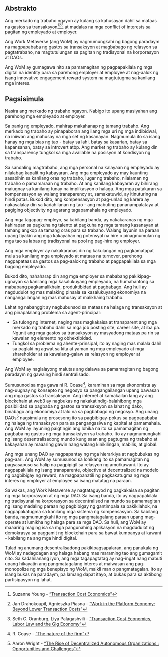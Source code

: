 

## Abstrakto

Ang merkado ng trabaho ngayon ay kulang sa kahusayan dahil sa mataas na gastos sa transaksyon[^1][^2][^3] at madalas na mga conflict of interests sa pagitan ng empleyado at employer.

Ang Work Metaverse (ang WoM) ay nagmumungkahi ng bagong paradaym na magpapababa ng gastos sa transaksyon at magbabago ng relasyon sa pagtatrabaho, na magtutulungan sa pagitan ng tradisyonal na korporasyon at DAOs.

Ang WoM ay gumagawa nito sa pamamagitan ng pagpapakilala ng mga digital na identity para sa parehong employer at employee at nag-aalok ng isang innovative engagement reward system na magtutugma sa kanilang mga interes.

## Pagsisimula

Nasira ang merkado ng trabaho ngayon. Nabigo ito upang masiyahan ang parehong mga empleyado at employer.

Sa panig ng empleyado, mahirap makahanap ng tamang trabaho. Ang merkado ng trabaho ay pinapaboran ang ilang mga uri ng mga indibidwal, na iniiwan ang mahusay na mga set ng kasanayan. Nagmumula ito sa isang hanay ng mga bias ng tao - batay sa lahi, batay sa kasarian, batay sa kapansanan, batay sa introvert atbp. Ang market ng trabaho ay kulang din sa transparency tungkol sa mga available na posisyon at kondisyon ng trabaho.

Sa sandaling magtrabaho, ang mga personal na kalayaan ng empleyado ay nilalabag kapalit ng kabayaran. Ang mga empleyado ay may kaunting sasabihin sa kanilang oras ng trabaho, lugar ng trabaho, nilalaman ng trabaho o pamamaraan ng trabaho. At ang kanilang kabayaran ay bihirang maiugnay sa kanilang tunay na implikasyon o halaga. Ang mga patakaran sa kompensasyon ay walang transparency at, samakatuwid, ay itinuturing na hindi patas. Bukod dito, ang kompensasyon at pag-unlad ng karera ay nakasalalay din sa kadahilanan ng tao - ang mabuting pananampalataya at pagiging objectivity ng agarang tagapamahala ng empleyado.

Ang mga tagapag-empleyo, sa kabilang banda, ay nakakaranas ng mga kahirapan sa pagkuha ng talento at pagkuha ng mga tamang kasanayan at tamang angkop sa tamang oras para sa trabaho. Walang layunin na paraan upang tiyakin ang mga kakayahan ng potensyal na hire o pinagmumulan ng mga tao sa labas ng tradisyonal na pool ng pag-hire ng employer.

Ang mga employer ay nakakaranas din ng kakulangan ng pagkamatapat mula sa kanilang mga empleyado at mataas na turnover, parehong nagpapataas sa gastos sa pag-aalok ng trabaho at pagpapakilala sa mga bagong empleyado.

Bukod dito, nahaharap din ang mga employer sa mababang pakikipag-ugnayan sa kanilang mga kasalukuyang empleyado, na humahantong sa mababang pagkamalikhain, produktibidad at pagbabago. Ang huli ay nagdudulot ng mas malaking pinsala sa kasalukuyang ekonomiya na nangangailangan ng mas mahusay at malikhaing trabaho.

Lahat ng nabanggit ay nagbubunsod sa mataas na halaga ng transaksyon at ang pinapalalang problema sa agent-principal:

- Sa tulong ng internet, naging mas magkakaisa at transparent ang mga merkado ng trabaho dahil sa mga job posting site, career site, at iba pa. Ngunit ang mga gastos sa transaksyon ay masyadong mataas pa rin sa kawalan ng elemento ng obhektibidad.
- Tungkol sa problema ng ahente-prinsipal, ito ay naging mas malala dahil sa paglaki ng agwat sa kita at yaman ng mga empleyado at mga shareholder at sa kawalang-galaw sa relasyon ng employer at employee.

Ang WoM ay naglalayong malutas ang dalawa sa pamamagitan ng bagong paradaym ng gawaing hindi sentralisado.

Sumusunod sa mga gawa ni R. Coase[^5], karamihan sa mga ekonomista ay nag-uugnay ng konsepto ng negosyo sa pangangailangan upang bawasan ang mga gastos sa transaksyon. Ang internet at kamakailan lang ay ang blockchain at web3 ay nagbukas ng nakakatindig-balahibong mga posibilidad sa pagbaba ng gastos sa transaksyon sa lahat ng dako, binabago ang ekonomiya at lalo na sa pagbabago ng negosyo. Ang unang DAOs[^6] nagsimula ng prosesong ito sa pagbibigay-pokus sa pagpapababa ng halaga ng transaksyon para sa pangangasiwa ng kapital at pamamahala. Ang WoM ay layuning paigtingin ang lohika na ito sa pamamagitan ng pagbaba ng gastos ng mga transaksiyon sa trabaho. Ito ay nagmumungkahi ng isang desentralisadong mundo kung saan ang pagtugma ng trabaho at kakayahan ay maaaring gawin nang walang kinikilingan, mabilis, at global.

Ang mga unang DAO ay nagpapantay ng mga hierarkiya at nagbubukas ng pag-aari. Ang WoM ay sumusunod sa lohikang ito sa pamamagitan ng pagsasapuso sa halip na pagpipigil sa relasyon ng amo/kawani. Ito ay nagpapakilala ng isang transparente, objective at decentralized na modelo ng pagbibigay ng reward, na magpapanatili ng pagkakatugma ng mga interes ng employer at employee sa isang matatag na paraan.

Sa wakas, ang Work Metaverse ay nagtataguyod ng pagkakaisa sa pagitan ng mga korporasyon at ng mga DAO. Sa isang banda, ito ay nagpapakilala ng tradisyunal na korporasyon sa decentralised na mundo sa pamamagitan ng isang madaling paraan ng pagbibigay ng gantimpala sa pakikilahok, na nagpapakatugma sa kanilang mga sistema ng kompensasyon. Sa kabilang banda, nagmumungkahi ito ng mga pangmatagalang paraan upang mag-operate at lumikha ng halaga para sa mga DAO. Sa huli, ang WoM ay maaaring maging isa sa mga pangunahing aplikasyon na magdudulot ng demokrasya sa paggamit ng blockchain para sa bawat kumpanya at kawani - kabilang na ang mga hindi digital.

Tulad ng anumang desentralisadong pakikipagsapalaran, ang panukala ng WoM ay nadagdagan ang halaga habang mas maraming tao ang gumagamit nito. Sa kadahilanang iyon, ang mga tagapagtatag ay nag-ingat nang mabuti upang hikayatin ang pangmatagalang interes at maiwasan ang pag-monopolize ng mga benepisyo ng WoM, maikli man o pangmatagalan. Ito ay isang bukas na paradaym, pa lamang dapat itayo, at bukas para sa aktibong partisipasyon ng lahat.


[^1]: Suzanne Young - [“Transaction Cost Economics”](https://www.academia.edu/24703426/Transaction_Cost_Economics)
[^2]: Jan Drahokoupil, Agnieszka Piasna - [“Work in the Platform Economy: Beyond Lower Transaction Costs”](https://www.intereconomics.eu/contents/year/2017/number/6/article/work-in-the-platform-economy-beyond-lower-transaction-costs.html)
[^3]: Seth C. Oranburg, Liya Palagashvili - [“Transaction Cost Economics, Labor Law and the Gig Economy”](https://dsc.duq.edu/cgi/viewcontent.cgi?article=1115&context=law-faculty-scholarship)
[^4]: Michael C. Jensen, William H. Meckling - [“Theory of the Firm : Managerial Behavior, Agency Costs and Ownership Structure”](https://www.sfu.ca/~wainwrig/Econ400/jensen-meckling.pdf)
[^5]: R. Coase - [“The nature of the firm”](http://econdse.org/wp-content/uploads/2014/09/firm-coase.pdf)
[^6]: Aaron Wright - [“The Rise of Decentralized Autonomous Organizations : Opportunities and Challenges”](https://stanford-jblp.pubpub.org/pub/rise-of-daos/release/1)

